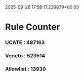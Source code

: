 2025-09-26 17:58:17.236879+00:00
# Rule Counter 
 ### UCATE : 487163

 ### Veneto : 523514

 ### Allowlist : 13930